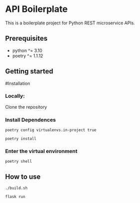 # API Boilerplate
This is a boilerplate project for Python REST microservice APIs. 

## Prerequisites
- python ^= 3.10
- poetry ^= 1.1.12

## Getting started

#Installation

### Locally:
Clone the repository

### Install Dependences

    poetry config virtualenvs.in-project true

    poetry install

### Enter the virtual environment

    poetry shell

## How to use

    ./build.sh

    flask run
